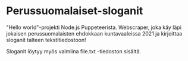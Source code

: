 # Perussuomalaiset-sloganit
"Hello world"-projekti Node.js Puppeteerista. Webscraper, joka käy läpi jokaisen perussuomalaisten ehdokkaan kuntavaaleissa 2021 ja kirjoittaa sloganit talteen tekstitiedostoon!

Sloganit löytyy myös valmiina file.txt -tiedoston sisältä.
